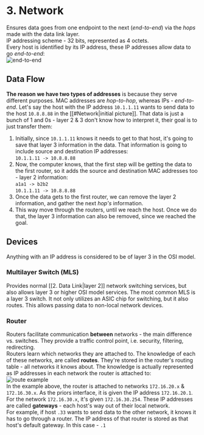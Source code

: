 # 3. Network

Ensures data goes from one endpoint to the next (*end-to-end*) via the *hops* made with the data link layer.  
IP addressing scheme - 32 bits, represented as 4 octets.  
Every host is identified by its IP address, these IP addresses allow data to go *end-to-end*:  
![end-to-end](2025-08-15-21-09-36.png)

## Data Flow

**The reason we have two types of addresses** is because they serve different purposes. MAC addresses are *hop-to-hop*, whereas IPs - *end-to-end*.
Let's say the host with the IP address `10.1.1.11` wants to send data to the host `10.8.8.88` in the [[#Network|initial picture]]. That data is just a bunch of 1 and 0s - layer 2 & 3 don't know how to interpret it, their goal is to just transfer them:
1. Initially, since `10.1.1.11` knows it needs to get to that host, it's going to save that layer 3 information in the data. That information is going to include source and destination IP addresses:  
  `10.1.1.11 -> 10.8.8.88`
2. Now, the computer knows, that the first step will be getting the data to the first router, so it adds the source and destination MAC addresses too - layer 2 information:  
  `a1a1 -> b2b2`  
  `10.1.1.11 -> 10.8.8.88`
3. Once the data gets to the first router, we can remove the layer 2 information, and gather the next *hop's* information.
4. This way move through the routers, until we reach the host. Once we do that, the layer 3 information can also be removed, since we reached the goal.

## Devices

Anything with an IP address is considered to be of layer 3 in the OSI model.

### Multilayer Switch (MLS)

Provides normal [[2. Data Link|layer 2]] network switching services, but also allows layer 3 or higher OSI model services. The most common MLS is a layer 3 switch. It not only utilizes an ASIC chip for switching, but it also routes. This allows passing data to non-local network devices.

### Router

Routers facilitate communication **between** networks - the main difference vs. switches. They provide a traffic control point, i.e. security, filtering, redirecting.  
Routers learn which networks they are attached to. The knowledge of each of these networks, are called **routes**. They're stored in the router's routing table - all networks it knows about. The knowledge is actually represented as IP addresses in each network the router is attached to:  
![route example](2025-08-15-20-04-24.png)  
In the example above, the router is attached to networks `172.16.20.x` & `172.16.30.x`. As the priors interface, it is given the IP address `172.16.20.1`. For the network `172.16.30.x`, it's given `172.16.30.254`. These IP addresses are called **gateways** - each host's way out of their local network.  
For example, if host `.33` wants to send data to the other network, it knows it has to go through a router. The IP address of that router is stored as that host's default gateway. In this case - `.1`
